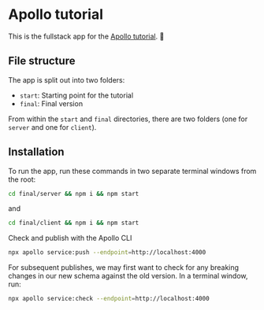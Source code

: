 # Apollo tutorial

This is the fullstack app for the [Apollo tutorial](http://apollographql.com/docs/tutorial/introduction.html). 🚀

## File structure

The app is split out into two folders:
- `start`: Starting point for the tutorial
- `final`: Final version

From within the `start` and `final` directories, there are two folders (one for `server` and one for `client`).

## Installation

To run the app, run these commands in two separate terminal windows from the root:

```bash
cd final/server && npm i && npm start
```

and

```bash
cd final/client && npm i && npm start
```

Check and publish with the Apollo CLI  
```bash
npx apollo service:push --endpoint=http://localhost:4000
```
For subsequent publishes, we may first want to check for any breaking changes in our new schema against the old version. In a terminal window, run:
```bash
npx apollo service:check --endpoint=http://localhost:4000
```
